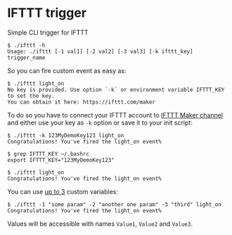# IFTTT trigger

Simple CLI trigger for IFTTT

```
$ ./ifttt -h
Usage: ./ifttt [-1 val1] [-2 val2] [-3 val3] [-k ifttt_key] trigger_name
```

So you can fire custom event as easy as:

```
$ ./ifttt light_on
No key is provided. Use option `-k` or environment variable IFTTT_KEY to set the key.
You can obtain it here: https://ifttt.com/maker
```

To do so you have to connect your IFTTT account to [IFTTT Maker channel][1] and
either use your key as `-k` option or save it to your init script:
```
$ ./ifttt -k 123MyDemoKey123 light_on
Congratulations! You've fired the light_on event%
```
```shell
$ grep IFTTT_KEY ~/.bashrc
export IFTTT_KEY="123MyDemoKey123"

$ ./ifttt light_on
Congratulations! You've fired the light_on event%
```

You can use [up to 3][2] custom variables:
```shell
$ ./ifttt -1 "some param" -2 "another one param" -3 "third" light_on
Congratulations! You've fired the light_on event%
```
Values will be accessible with names `Value1`, `Value2` and `Value3`.

[1]: https://ifttt.com/maker
[2]: https://ifttt.com/channels/maker/triggers/1636368624-receive-a-web-request
